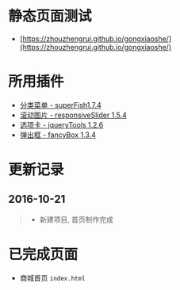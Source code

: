 # 静态页面测试

- [https://zhouzhengrui.github.io/gongxiaoshe/](https://zhouzhengrui.github.io/gongxiaoshe/)

# 所用插件

- [分类菜单 - superFish1.7.4](http://users.tpg.com.au/j_birch/plugins/superfish/)
- [滚动图片 - responsiveSlider 1.5.4](http://responsiveslides.com/)
- [选项卡 - jqueryTools 1.2.6](http://jquerytools.github.io/)
- [弹出框 - fancyBox 1.3.4](http://www.fancybox.net/)

# 更新记录

## 2016-10-21

> - 新建项目, 首页制作完成

# 已完成页面

- 商城首页 `index.html`
